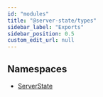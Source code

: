 ```yaml
---
id: "modules"
title: "@server-state/types"
sidebar_label: "Exports"
sidebar_position: 0.5
custom_edit_url: null
---
```


## Namespaces

- [ServerState](namespaces/ServerState.md)
